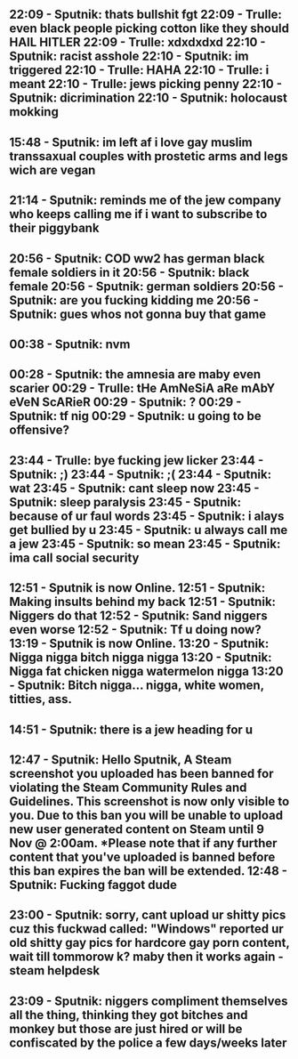 22:09 - Sputnik: thats bullshit fgt
22:09 - Trulle: even black people picking cotton like they should HAIL HITLER
22:09 - Trulle: xdxdxdxd
22:10 - Sputnik: racist asshole
22:10 - Sputnik: im triggered
22:10 - Trulle: HAHA
22:10 - Trulle: i meant
22:10 - Trulle: jews picking penny
22:10 - Sputnik: dicrimination
22:10 - Sputnik: holocaust mokking
---------------------------------------------------------------------------------------------------------------
15:48 - Sputnik: im left af i love gay muslim transsaxual couples with prostetic arms and legs wich are vegan
---------------------------------------------------------------------------------------------------------------
21:14 - Sputnik: reminds me of the jew company who keeps calling me if i want to subscribe to their piggybank
---------------------------------------------------------------------------------------------------------------
20:56 - Sputnik: COD ww2 has german black female soldiers in it
20:56 - Sputnik: black female
20:56 - Sputnik: german soldiers
20:56 - Sputnik: are you fucking kidding me
20:56 - Sputnik: gues whos not gonna buy that game
---------------------------------------------------------------------------------------------------------------
00:38 - Sputnik: nvm
---------------------------------------------------------------------------------------------------------------
00:28 - Sputnik: the amnesia are maby even scarier
00:29 - Trulle: tHe AmNeSiA aRe mAbY eVeN ScARieR
00:29 - Sputnik: ?
00:29 - Sputnik: tf nig
00:29 - Sputnik: u going to be offensive?
---------------------------------------------------------------------------------------------------------------
23:44 - Trulle: bye fucking jew licker
23:44 - Sputnik: ;)
23:44 - Sputnik: ;(
23:44 - Sputnik: wat
23:45 - Sputnik: cant sleep now
23:45 - Sputnik: sleep paralysis
23:45 - Sputnik: because of ur faul words
23:45 - Sputnik: i alays get bullied by u
23:45 - Sputnik: u always call me a jew
23:45 - Sputnik: so mean
23:45 - Sputnik: ima call social security
---------------------------------------------------------------------------------------------------------------
12:51 - Sputnik is now Online.
12:51 - Sputnik: Making insults behind my back
12:51 - Sputnik: Niggers do that
12:52 - Sputnik: Sand niggers even worse
12:52 - Sputnik: Tf u doing now?
13:19 - Sputnik is now Online.
13:20 - Sputnik: Nigga nigga bitch nigga nigga
13:20 - Sputnik: Nigga fat chicken nigga watermelon nigga
13:20 - Sputnik: Bitch nigga... nigga, white women, titties, ass.
---------------------------------------------------------------------------------------------------------------
14:51 - Sputnik: there is a jew heading for u
---------------------------------------------------------------------------------------------------------------
12:47 - Sputnik: Hello Sputnik,  A Steam screenshot you uploaded has been banned for violating the 
Steam Community Rules and Guidelines. This screenshot is now only visible to you. Due to this ban
you will be unable to upload new user generated content on Steam until 9 Nov @ 2:00am. 
*Please note that if any further content that you've uploaded is banned before this ban expires
the ban will be extended.
12:48 - Sputnik: Fucking faggot dude
---------------------------------------------------------------------------------------------------------------
23:00 - Sputnik: sorry, cant upload ur shitty pics cuz this fuckwad called: "Windows" 
reported ur old shitty gay pics for hardcore gay porn content, wait till tommorow k? 
maby then it works again - steam helpdesk
---------------------------------------------------------------------------------------------------------------
23:09 - Sputnik: niggers compliment themselves all the thing, thinking they got bitches and monkey but those 
are just hired or will be confiscated by the police a few days/weeks later
---------------------------------------------------------------------------------------------------------------



